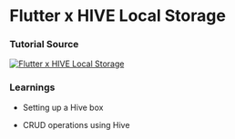 # Flutter x HIVE Local Storage

### Tutorial Source

[![Flutter x HIVE Local Storage](https://img.youtube.com/vi/FB9GpmL0Qe0/0.jpg)](https://www.youtube.com/watch?v=FB9GpmL0Qe0 "Flutter x HIVE Local Storage")


### Learnings

- Setting up a Hive box

- CRUD operations using Hive
